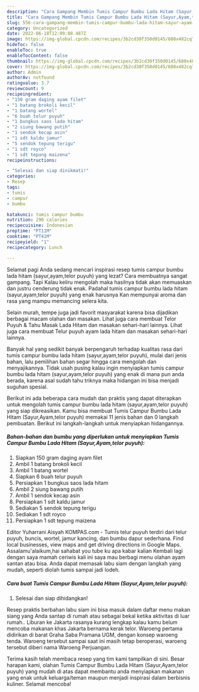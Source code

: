 ```yaml
---
description: "Cara Gampang Membin Tumis Campur Bumbu Lada Hitam (Sayur,Ayam,telor puyuh) yang Enak"
title: "Cara Gampang Membin Tumis Campur Bumbu Lada Hitam (Sayur,Ayam,telor puyuh) yang Enak"
slug: 556-cara-gampang-membin-tumis-campur-bumbu-lada-hitam-sayur-ayam-telor-puyuh-yang-enak
category: Uncategorized
date: 2022-06-18T12:09:08.487Z
image: https://img-global.cpcdn.com/recipes/3b2cd30f350d0145/680x482cq70/tumis-campur-bumbu-lada-hitam-sayurayamtelor-puyuh-foto-resep-utama.jpg
hideToc: false
enableToc: true
enableTocContent: false
thumbnail: https://img-global.cpcdn.com/recipes/3b2cd30f350d0145/680x482cq70/tumis-campur-bumbu-lada-hitam-sayurayamtelor-puyuh-foto-resep-utama.jpg
cover: https://img-global.cpcdn.com/recipes/3b2cd30f350d0145/680x482cq70/tumis-campur-bumbu-lada-hitam-sayurayamtelor-puyuh-foto-resep-utama.jpg
author: Admin
authorAv: notfound
ratingvalue: 3.7
reviewcount: 9
recipeingredient:
- "150 gram daging ayam filet"
- "1 batang brokoli kecil"
- "1 batang wortel"
- "6 buah telur puyuh"
- "1 bungkus saos lada hitam"
- "2 siung bawang putih"
- "1 sendok kecap asin"
- "1 sdt kaldu jamur"
- "5 sendok tepung terigu"
- "1 sdt royco"
- "1 sdt tepung maizena"
recipeinstructions:

- "Selesai dan siap dinikmati!"
categories:
- Resep
tags:
- tumis
- campur
- bumbu

katakunci: tumis campur bumbu 
nutrition: 290 calories
recipecuisine: Indonesian
preptime: "PT11M"
cooktime: "PT41M"
recipeyield: "1"
recipecategory: Lunch

---
```



Selamat pagi Anda sedang mencari inspirasi resep tumis campur bumbu lada hitam (sayur,ayam,telor puyuh) yang lezat? Cara membuatnya sangat gampang. Tapi Kalau keliru mengolah maka hasilnya tidak akan memuaskan dan justru cenderung tidak enak. Padahal tumis campur bumbu lada hitam (sayur,ayam,telor puyuh) yang enak harusnya Kan mempunyai aroma dan rasa yang mampu memancing selera kita.


Selain murah, tempe juga jadi favorit masyarakat karena bisa dijadikan berbagai macam olahan dan masakan. Lihat juga cara membuat Telor Puyuh &amp; Tahu Masak Lada Hitam dan masakan sehari-hari lainnya. Lihat juga cara membuat Telur puyuh ayam lada hitam dan masakan sehari-hari lainnya.

Banyak hal yang sedikit banyak berpengaruh terhadap kualitas rasa dari tumis campur bumbu lada hitam (sayur,ayam,telor puyuh), mulai dari jenis bahan, lalu pemilihan bahan segar hingga cara mengolah dan menyajikannya. Tidak usah pusing kalau ingin menyiapkan tumis campur bumbu lada hitam (sayur,ayam,telor puyuh) yang enak di mana pun anda berada, karena asal sudah tahu triknya maka hidangan ini bisa menjadi suguhan spesial.


Berikut ini ada beberapa cara mudah dan praktis yang dapat diterapkan untuk mengolah tumis campur bumbu lada hitam (sayur,ayam,telor puyuh) yang siap dikreasikan. Kamu bisa membuat Tumis Campur Bumbu Lada Hitam (Sayur,Ayam,telor puyuh) memakai 11 jenis bahan dan 0 langkah pembuatan. Berikut ini langkah-langkah untuk menyiapkan hidangannya.

<!--inarticleads1-->

##### Bahan-bahan dan bumbu yang diperlukan untuk menyiapkan Tumis Campur Bumbu Lada Hitam (Sayur,Ayam,telor puyuh):

1. Siapkan 150 gram daging ayam filet
1. Ambil 1 batang brokoli kecil
1. Ambil 1 batang wortel
1. Siapkan 6 buah telur puyuh
1. Persiapkan 1 bungkus saos lada hitam
1. Ambil 2 siung bawang putih
1. Ambil 1 sendok kecap asin
1. Persiapkan 1 sdt kaldu jamur
1. Sediakan 5 sendok tepung terigu
1. Sediakan 1 sdt royco
1. Persiapkan 1 sdt tepung maizena


Editor Yuharrani Aisyah KOMPAS.com - Tumis telur puyuh terdiri dari telur puyuh, buncis, wortel, jamur kancing, dan bumbu dapur sederhana. Find local businesses, view maps and get driving directions in Google Maps. Assalamu&#39;alaikum,hai sahabat you tube ku apa kabar kalian Kembali lagi dengan saya mamah ceriwis kali ini saya mau berbagi menu olahan ayam santan atau bisa. Anda dapat memasak labu siam dengan langkah yang mudah, seperti diolah tumis sampai jadi lodeh. 

<!--inarticleads2-->

##### Cara buat Tumis Campur Bumbu Lada Hitam (Sayur,Ayam,telor puyuh):


1. Selesai dan siap dihidangkan!

Resep praktis berbahan labu siam ini bisa masuk dalam daftar menu makan siang yang Anda santap di rumah atau sebagai bekal ketika aktivitas di luar rumah.. Liburan ke Jakarta rasanya kurang lengkap kalau kamu belum mencoba makanan khas Jakarta bernama kerak telor. Waroeng pertama didirikan di barat Graha Saba Pramana UGM, dengan konsep waroeng tenda. Waroeng tersebut sampai saat ini masih tetap beroperasi, waroeng tersebut diberi nama Waroeng Perjuangan. 

Terima kasih telah membaca resep yang tim kami tampilkan di sini. Besar harapan kami, olahan Tumis Campur Bumbu Lada Hitam (Sayur,Ayam,telor puyuh) yang mudah di atas dapat membantu anda menyiapkan makanan yang enak untuk keluarga/teman maupun menjadi inspirasi dalam berbisnis kuliner. Selamat mencoba!
